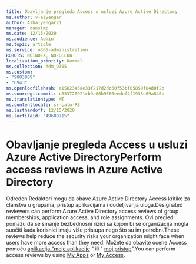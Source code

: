 ```yaml
---
title: Obavljanje pregleda Access u usluzi Azure Active Directory
ms.author: v-aiyengar
author: AshaIyengar21
manager: dansimp
ms.date: 12/15/2020
ms.audience: Admin
ms.topic: article
ms.service: o365-administration
ROBOTS: NOINDEX, NOFOLLOW
localization_priority: Normal
ms.collection: Adm_O365
ms.custom:
- "9003889"
- "6943"
ms.openlocfilehash: a1582345ae33f217d2dc60f53bf05859f04d0f2b
ms.sourcegitcommit: c033720921cb9a06b9560eedef4f1935e69a846b
ms.translationtype: MT
ms.contentlocale: sr-Latn-RS
ms.lasthandoff: 12/15/2020
ms.locfileid: "49680715"
---
```

# <a name="perform-access-reviews-in-azure-active-directory"></a><span data-ttu-id="6ea92-102">Obavljanje pregleda Access u usluzi Azure Active Directory</span><span class="sxs-lookup"><span data-stu-id="6ea92-102">Perform access reviews in Azure Active Directory</span></span>

<span data-ttu-id="6ea92-103">Određen Redaktori mogu da obave Azure Active Directory Access kritike za članstva u grupama, pristup aplikacijama i dodeljivanja uloga.</span><span class="sxs-lookup"><span data-stu-id="6ea92-103">Designated reviewers can perform Azure Active Directory access reviews of group memberships, application access, and role assignments.</span></span> <span data-ttu-id="6ea92-104">Ovi pregledi pomažu da se smanje bezbednosni rizici sa kojom bi se organizacija mogla suočiti kada korisnici imaju više pristupa nego što su im potrebni.</span><span class="sxs-lookup"><span data-stu-id="6ea92-104">These reviews help reduce the security risks your organization might face when users have more access than they need.</span></span> <span data-ttu-id="6ea92-105">Možete da obavite ocene Access pomoću [aplikacija "moje aplikacije](https://go.microsoft.com/fwlink/?linkid=2134605) " ili " [moj pristup](https://go.microsoft.com/fwlink/?linkid=2134505)".</span><span class="sxs-lookup"><span data-stu-id="6ea92-105">You can perform access reviews by using [My Apps](https://go.microsoft.com/fwlink/?linkid=2134605) or [My Access](https://go.microsoft.com/fwlink/?linkid=2134505).</span></span>